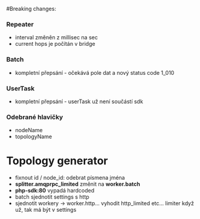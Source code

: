 #Breaking changes:

### Repeater
- interval změněn z millisec na sec
- current hops je počítán v bridge

### Batch
- kompletní přepsání - očekává pole dat a nový status code 1_010

### UserTask
- kompletní přepsání - userTask už není součástí sdk

### Odebrané hlavičky
- nodeName
- topologyName


# Topology generator
- fixnout id / node_id: odebrat písmena jména
- **splitter.amqprpc_limited** změnit na **worker.batch**
- **php-sdk:80** vypadá hardcoded
- batch sjednotit settings s http
- sjednotit workery -> worker.http... vyhodit http_limited etc... limiter když už, tak má být v settings